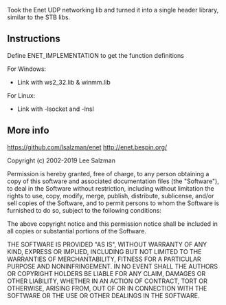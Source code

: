 
Took the Enet UDP networking lib and turned it into a single header library, similar to the STB libs.

## Instructions 
Define ENET_IMPLEMENTATION to get the function definitions

For Windows:
- Link with ws2_32.lib & winmm.lib

For Linux:
- Link with -lsocket and -lnsl 

## More info

https://github.com/lsalzman/enet
http://enet.bespin.org/

Copyright (c) 2002-2019 Lee Salzman

Permission is hereby granted, free of charge, to any person obtaining a copy of this software and associated documentation files (the "Software"), to deal in the Software without restriction, including without limitation the rights to use, copy, modify, merge, publish, distribute, sublicense, and/or sell copies of the Software, and to permit persons to whom the Software is furnished to do so, subject to the following conditions:

The above copyright notice and this permission notice shall be included in all copies or substantial portions of the Software.

THE SOFTWARE IS PROVIDED "AS IS", WITHOUT WARRANTY OF ANY KIND, EXPRESS OR IMPLIED, INCLUDING BUT NOT LIMITED TO THE WARRANTIES OF MERCHANTABILITY, FITNESS FOR A PARTICULAR PURPOSE AND NONINFRINGEMENT. IN NO EVENT SHALL THE AUTHORS OR COPYRIGHT HOLDERS BE LIABLE FOR ANY CLAIM, DAMAGES OR OTHER LIABILITY, WHETHER IN AN ACTION OF CONTRACT, TORT OR OTHERWISE, ARISING FROM, OUT OF OR IN CONNECTION WITH THE SOFTWARE OR THE USE OR OTHER DEALINGS IN THE SOFTWARE.

